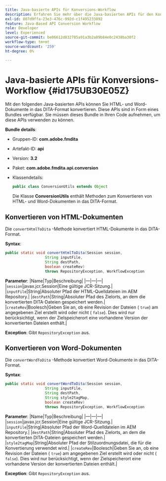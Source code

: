 ```yaml
---
title: Java-basierte APIs für Konversions-Workflow
description: Erfahren Sie mehr über die Java-basierten APIs für den Konvertierungs-Workflow
exl-id: 807d9ffa-23e3-476c-992d-c1f495233892
feature: Java-Based API Conversion Workflow
role: Developer
level: Experienced
source-git-commit: be06612d832785a91a3b2a89b84e0c2438ba30f2
workflow-type: tm+mt
source-wordcount: '259'
ht-degree: 0%

---
```


# Java-basierte APIs für Konversions-Workflow {#id175UB30E05Z}

Mit den folgenden Java-basierten APIs können Sie HTML- und Word-Dokumente in das DITA-Format konvertieren. Diese APIs sind in Form eines Bundles verfügbar. Sie müssen dieses Bundle in Ihren Code aufnehmen, um diese APIs verwenden zu können.

**Bundle details**:

- Gruppen-ID: **com.adobe.fmdita**

- Artefakt-ID: **api**

- Version: **3.2**

- Paket: **com.adobe.fmdita.api.conversion**

- Klassendetails:

  ```JAVA
  public class ConversionUtils extends Object
  ```

  Die Klasse **ConversionUtils** enthält Methoden zum Konvertieren von HTML- und Word-Dokumenten in das DITA-Format.


## Konvertieren von HTML-Dokumenten

Die `convertHtmlToDita` -Methode konvertiert HTML-Dokumente in das DITA-Format.

**Syntax**:

```JAVA
public static void convertHtmlToDita(Session session, 
                  String inputFile, 
                  String destPath, 
                  boolean createRev) 
                  throws RepositoryException, WorkflowException
```

**Parameter**:
|Name|Typ|Beschreibung|
|—|—|—|
|`session`|javax.jcr.Session|Eine gültige JCR-Sitzung.|
|`inputFile`|String|Absoluter Pfad der HTML-Quelldateien im AEM Repository.|
|`destPath`|String|Absoluter Pfad des Zielorts, an dem die konvertierten DITA-Dateien gespeichert werden.|
|`createRev`|Boolesch|Geben Sie an, ob eine Revision der Dateien \( `true`\) am angegebenen Ziel erstellt wird oder nicht \( `false`\). Dies wird nur berücksichtigt, wenn der Zielspeicherort eine vorhandene Version der konvertierten Dateien enthält.|

**Exception**:
Gibt `RepositoryException` aus.

## Konvertieren von Word-Dokumenten

Die ``convertWordToDita`` -Methode konvertiert Word-Dokumente in das DITA-Format.

**Syntax**:

```JAVA
public static void convertWordToDita(Session session, 
                  String inputFile,
                  String destPath, 
                  String style2tagMap, 
                  boolean createRev) 
                  throws RepositoryException, WorkflowException
```

**Parameter**:
|Name|Typ|Beschreibung|
|—|—|—|
|`session`|javax.jcr.Session|Eine gültige JCR-Sitzung.|
|`inputFile`|String|Absoluter Pfad der Word-Quelldateien im AEM Repository.|
|`destPath`|String|Absoluter Pfad des Zielorts, an dem die konvertierten DITA-Dateien gespeichert werden.|
|`style2tagMap`|String|Absoluter Pfad der Stilzuordnungsdatei, die für die Konvertierung verwendet wird.|
|`createRev`|Boolesch|Geben Sie an, ob eine Revision der Dateien \( `true`\) am angegebenen Ziel erstellt wird oder nicht \( `false`\). Dies wird nur berücksichtigt, wenn der Zielspeicherort eine vorhandene Version der konvertierten Dateien enthält.|

**Exception**:
Gibt `RepositoryException` aus.
